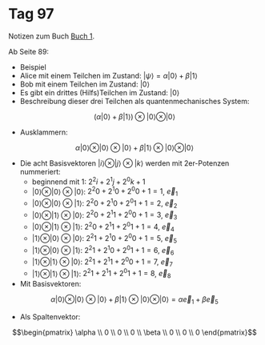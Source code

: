 # Tag 97

Notizen zum Buch [Buch 1](../Buch1.md).

Ab Seite 89:
* Beispiel
* Alice mit einem Teilchen im Zustand: $|\psi\rangle = \alpha|0\rangle + \beta|1\rangle$
* Bob mit einem Teilchen im Zustand: $|0\rangle$
* Es gibt ein drittes (Hilfs)Teilchen im Zustand: $|0\rangle$
* Beschreibung dieser drei Teilchen als quantenmechanisches System:
```math
(\alpha|0\rangle + \beta|1\rangle) \otimes |0\rangle \otimes |0\rangle
```
* Ausklammern:
```math
\alpha|0\rangle\otimes |0\rangle \otimes |0\rangle + \beta|1\rangle \otimes |0\rangle \otimes |0\rangle
```
* Die acht Basisvektoren $|i\rangle \otimes |j\rangle \otimes |k\rangle$ werden mit 2er-Potenzen nummeriert:
  - beginnend mit $1$: $2^{2}i + 2^{1}j + 2^{0}k + 1$
  - $|0\rangle \otimes |0\rangle \otimes |0\rangle$: $2^{2}0 + 2^{1}0 + 2^{0}0 + 1 = 1$, $\vec{e}_{1}$
  - $|0\rangle \otimes |0\rangle \otimes |1\rangle$: $2^{2}0 + 2^{1}0 + 2^{0}1 + 1 = 2$, $\vec{e}_{2}$
  - $|0\rangle \otimes |1\rangle \otimes |0\rangle$: $2^{2}0 + 2^{1}1 + 2^{0}0 + 1 = 3$, $\vec{e}_{3}$
  - $|0\rangle \otimes |1\rangle \otimes |1\rangle$: $2^{2}0 + 2^{1}1 + 2^{0}1 + 1 = 4$, $\vec{e}_{4}$
  - $|1\rangle \otimes |0\rangle \otimes |0\rangle$: $2^{2}1 + 2^{1}0 + 2^{0}0 + 1 = 5$, $\vec{e}_{5}$
  - $|1\rangle \otimes |0\rangle \otimes |1\rangle$: $2^{2}1 + 2^{1}0 + 2^{0}1 + 1 = 6$, $\vec{e}_{6}$
  - $|1\rangle \otimes |1\rangle \otimes |0\rangle$: $2^{2}1 + 2^{1}1 + 2^{0}0 + 1 = 7$, $\vec{e}_{7}$
  - $|1\rangle \otimes |1\rangle \otimes |1\rangle$: $2^{2}1 + 2^{1}1 + 2^{0}1 + 1 = 8$, $\vec{e}_{8}$
* Mit Basisvektoren:
```math
\alpha|0\rangle\otimes |0\rangle \otimes |0\rangle + \beta|1\rangle \otimes |0\rangle \otimes |0\rangle
=
\alpha \vec{e}_{1} + \beta \vec{e}_{5}

```
* Als Spaltenvektor:
```math
\begin{pmatrix}
\alpha \\
0 \\
0 \\
0 \\
\beta \\
0 \\
0 \\
0
\end{pmatrix}
```
